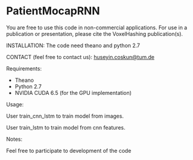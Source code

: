 # PatientMocapRNN

You are free to use this code in non-commercial applications. For use in a publication or presentation, please cite the VoxelHashing publication(s).


INSTALLATION:
The code need theano and python 2.7

CONTACT (feel free to contact us):
huseyin.coskun@tum.de


Requirements:
- Theano
- Python 2.7
- NVIDIA CUDA 6.5 (for the GPU implementation)



Usage:

User train_cnn_lstm to train model from images.

User train_lstm to train model from cnn features.

Notes:

Feel free to participate to development of the code